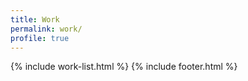 ```yaml
---
title: Work
permalink: work/
profile: true
---
```

{% include work-list.html %}
{% include footer.html %}